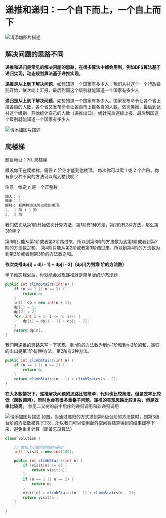 # 递推和递归：一个自下而上，一个自上而下
![请添加图片描述](https://img-blog.csdnimg.cn/2777d6b90be24202914af58b238f0e4e.jpg?)
## 解决问题的思路不同
**递推和递归是常见的解决问题的思路，在很多算法中都会用到，例如DFS算法基于递归实现，动态规划算法基于递推实现**。

**递推是从上到下解决问题**，如想知道一个国家有多少人，我们从村这个一个行政级别开始，依次向上汇报，最后到国这个级别就能知道一个国家有多少人

**递归是从上到下解决问题**，如想知道一个国家有多少人。国家发布命令让各个省上报各自的人数，各个省又发布命令让各自市上报各自的人数，依次类推，最后到达村这个级别，开始统计自己的人数（递推出口），统计完后逐级上报，最后到国这个级别就能知道一个国家有多少人

![请添加图片描述](https://img-blog.csdnimg.cn/279125dee1fa4ddd8433627d48e1a014.png?)
## 爬楼梯
题目地址：70. 爬楼梯

假设你正在爬楼梯。需要 n 阶你才能到达楼顶。
每次你可以爬 1 或 2 个台阶。你有多少种不同的方法可以爬到楼顶呢？

注意：给定 n 是一个正整数。

```java
输入： 2
输出： 2
解释： 有两种方法可以爬到楼顶。
1.  1 阶 + 1 阶
2.  2 阶
```
我们依次从第1阶开始依次计算方法，第1阶有1种方法，第2阶有2种方法，那么第3阶呢？

第3阶只能从第1阶或者第2阶踏过来，所以到第3阶的方法数为到第1阶或者到第2阶的方法数之和。
第4阶只能从第2阶或者第3阶踏过来，所以到第4阶的方法数为到第2阶或者到第3阶的方法数之和。

**依次类推dp[i] = d[i - 1] + dp[i - 2]（dp[i]为到第i阶的方法数）**

学了动态规划后，你就能会发现递推就是简单版的动态规划
```java
public int climbStairs(int n) {
    if (n == 1 || n == 2) {
        return n;
    }
    int[] dp = new int[n + 1];
    dp[1] = 1;
    dp[2] = 2;
    for (int i = 3; i <= n; i++) {
        dp[i] = dp[i - 1] + dp[i - 2];
    }
    return dp[n];
}
```
我们用递推的思路来写一下实现，到n阶的方法数为到n-1阶和到n-2阶的和，递归的出口是第1阶有1种方法，第2阶有2种方法。

```java
public int climbStairs(int n) {
    if (n == 1 || n == 2) {
        return n;
    }
    return climbStairs(n - 1) + climbStairs(n - 2);
}
```
**在大多数情况下，递推解决问题的思路比较简单，代码也比较简洁，但是效率比较低（函数调用），同时也会有很多重叠子问题。递推的实现思路比较复杂，但是效率比较高。** 参见二叉树的前中后序的递归调用和非递归调用

![请添加图片描述](https://img-blog.csdnimg.cn/950e12abfcba49aba174283f49ff08df.png?)
如图，当通过递归的方式求到第5级台阶的方法数时，到第3级台阶的方法数被算了2次，所以我们可以使用额外空间将结算得到的结果缓存下来，避免重复计算（即备忘录算法）

```java
class Solution {

    // 数组大小按照题目的n确定
    int[] visit = new int[100];

    public int climbStairs(int n) {
        if (visit[n] != 0) {
            return visit[n];
        }
        if (n == 1 || n == 2) {
            return n;
        }
        visit[n] = climbStairs(n - 1) + climbStairs(n - 2);
        return visit[n];
    }

}
```


